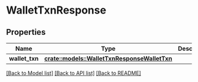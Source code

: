 # WalletTxnResponse

## Properties

Name | Type | Description | Notes
------------ | ------------- | ------------- | -------------
**wallet_txn** | [**crate::models::WalletTxnResponseWalletTxn**](walletTxnResponse_wallet_txn.md) |  | 

[[Back to Model list]](../README.md#documentation-for-models) [[Back to API list]](../README.md#documentation-for-api-endpoints) [[Back to README]](../README.md)


